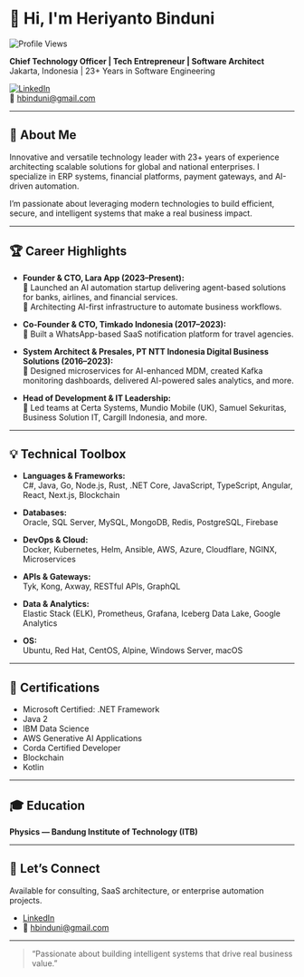 # 👋 Hi, I'm Heriyanto Binduni

![Profile Views](https://komarev.com/ghpvc/?username=hbinduni&style=flat-square&color=blue)

**Chief Technology Officer | Tech Entrepreneur | Software Architect**  
Jakarta, Indonesia | 23+ Years in Software Engineering

[![LinkedIn](https://img.shields.io/badge/LinkedIn-binduni-blue?logo=linkedin)](https://www.linkedin.com/in/binduni/)  
📧 hbinduni@gmail.com

---

## 🚀 About Me

Innovative and versatile technology leader with 23+ years of experience architecting scalable solutions for global and national enterprises. I specialize in ERP systems, financial platforms, payment gateways, and AI-driven automation.

I’m passionate about leveraging modern technologies to build efficient, secure, and intelligent systems that make a real business impact.

---

## 🏆 Career Highlights

- **Founder & CTO, Lara App (2023–Present):**  
  🚩 Launched an AI automation startup delivering agent-based solutions for banks, airlines, and financial services.  
  🚩 Architecting AI-first infrastructure to automate business workflows.

- **Co-Founder & CTO, Timkado Indonesia (2017–2023):**  
  🚩 Built a WhatsApp-based SaaS notification platform for travel agencies.

- **System Architect & Presales, PT NTT Indonesia Digital Business Solutions (2016–2023):**  
  🚩 Designed microservices for AI-enhanced MDM, created Kafka monitoring dashboards, delivered AI-powered sales analytics, and more.

- **Head of Development & IT Leadership:**  
  🚩 Led teams at Certa Systems, Mundio Mobile (UK), Samuel Sekuritas, Business Solution IT, Cargill Indonesia, and more.

---

## 💡 Technical Toolbox

- **Languages & Frameworks:**  
  C#, Java, Go, Node.js, Rust, .NET Core, JavaScript, TypeScript, Angular, React, Next.js, Blockchain

- **Databases:**  
  Oracle, SQL Server, MySQL, MongoDB, Redis, PostgreSQL, Firebase

- **DevOps & Cloud:**  
  Docker, Kubernetes, Helm, Ansible, AWS, Azure, Cloudflare, NGINX, Microservices

- **APIs & Gateways:**  
  Tyk, Kong, Axway, RESTful APIs, GraphQL

- **Data & Analytics:**  
  Elastic Stack (ELK), Prometheus, Grafana, Iceberg Data Lake, Google Analytics

- **OS:**  
  Ubuntu, Red Hat, CentOS, Alpine, Windows Server, macOS

---

## 📜 Certifications

- Microsoft Certified: .NET Framework
- Java 2
- IBM Data Science
- AWS Generative AI Applications
- Corda Certified Developer
- Blockchain
- Kotlin

---

## 🎓 Education

**Physics — Bandung Institute of Technology (ITB)**

---

## 📣 Let’s Connect

Available for consulting, SaaS architecture, or enterprise automation projects.

- [LinkedIn](https://www.linkedin.com/in/binduni/)  
- 📧 hbinduni@gmail.com

---

> “Passionate about building intelligent systems that drive real business value.”
